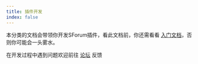 ```yaml
---
title: 插件开发
index: false
---
```

本分类的文档会带领你开发SForum插件，看此文档前，你还需看看 [入门文档](/dev/started/)，否则你可能会一头雾水。

在开发过程中遇到问题欢迎前往 [论坛](https://www.runpod.cn) 反馈